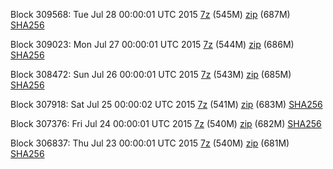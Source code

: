 Block 309568: Tue Jul 28 00:00:01 UTC 2015 [7z](https://transfer.sh/cm0p7/bootstrap.dat.20150728.7z) (545M) [zip](https://transfer.sh/aLG6D/bootstrap.dat.20150728.zip) (687M) [SHA256](https://transfer.sh/OhAGA/sha256.txt)

Block 309023: Mon Jul 27 00:00:01 UTC 2015 [7z](https://transfer.sh/XsB21/bootstrap.dat.20150727.7z) (544M) [zip](https://transfer.sh/Rmek7/bootstrap.dat.20150727.zip) (686M) [SHA256](https://transfer.sh/1bzEX5/sha256.txt)

Block 308472: Sun Jul 26 00:00:01 UTC 2015 [7z](https://transfer.sh/1eUOCg/bootstrap.dat.20150726.7z) (543M) [zip](https://transfer.sh/vb6CZ/bootstrap.dat.20150726.zip) (685M) [SHA256](https://transfer.sh/jVc82/sha256.txt)

Block 307918: Sat Jul 25 00:00:02 UTC 2015 [7z](https://transfer.sh/2ZFXn/bootstrap.dat.20150725.7z) (541M) [zip](https://transfer.sh/ZgSav/bootstrap.dat.20150725.zip) (683M) [SHA256](https://transfer.sh/mFS24/sha256.txt)

Block 307376: Fri Jul 24 00:00:01 UTC 2015 [7z](https://transfer.sh/5Yf3f/bootstrap.dat.20150724.7z) (540M) [zip](https://transfer.sh/evGDg/bootstrap.dat.20150724.zip) (682M) [SHA256](https://transfer.sh/6mRGJ/sha256.txt)

Block 306837: Thu Jul 23 00:00:01 UTC 2015 [7z](https://transfer.sh/Vugec/bootstrap.dat.20150723.7z) (540M) [zip](https://transfer.sh/f0uEB/bootstrap.dat.20150723.zip) (681M) [SHA256](https://transfer.sh/7mndG/sha256.txt)
